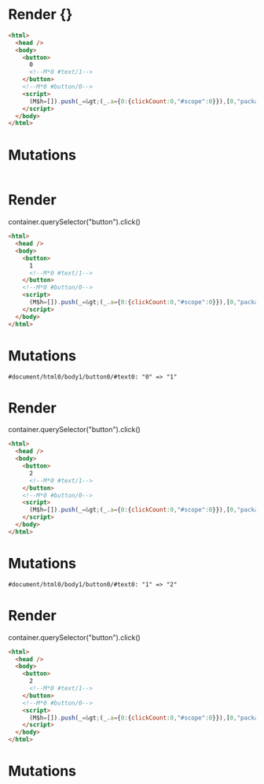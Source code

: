 # Render {}
```html
<html>
  <head />
  <body>
    <button>
      0
      <!--M*0 #text/1-->
    </button>
    <!--M*0 #button/0-->
    <script>
      (M$h=[]).push(_=&gt;(_.a={0:{clickCount:0,"#scope":0}}),[0,"packages/translator-tags/src/__tests__/fixtures/dynamic-event-handlers/template.marko_0_clickCount",])
    </script>
  </body>
</html>
```

# Mutations
```

```


# Render 
container.querySelector("button").click()

```html
<html>
  <head />
  <body>
    <button>
      1
      <!--M*0 #text/1-->
    </button>
    <!--M*0 #button/0-->
    <script>
      (M$h=[]).push(_=&gt;(_.a={0:{clickCount:0,"#scope":0}}),[0,"packages/translator-tags/src/__tests__/fixtures/dynamic-event-handlers/template.marko_0_clickCount",])
    </script>
  </body>
</html>
```

# Mutations
```
#document/html0/body1/button0/#text0: "0" => "1"
```


# Render 
container.querySelector("button").click()

```html
<html>
  <head />
  <body>
    <button>
      2
      <!--M*0 #text/1-->
    </button>
    <!--M*0 #button/0-->
    <script>
      (M$h=[]).push(_=&gt;(_.a={0:{clickCount:0,"#scope":0}}),[0,"packages/translator-tags/src/__tests__/fixtures/dynamic-event-handlers/template.marko_0_clickCount",])
    </script>
  </body>
</html>
```

# Mutations
```
#document/html0/body1/button0/#text0: "1" => "2"
```


# Render 
container.querySelector("button").click()

```html
<html>
  <head />
  <body>
    <button>
      2
      <!--M*0 #text/1-->
    </button>
    <!--M*0 #button/0-->
    <script>
      (M$h=[]).push(_=&gt;(_.a={0:{clickCount:0,"#scope":0}}),[0,"packages/translator-tags/src/__tests__/fixtures/dynamic-event-handlers/template.marko_0_clickCount",])
    </script>
  </body>
</html>
```

# Mutations
```

```